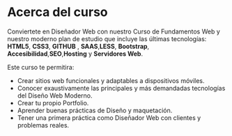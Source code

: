 # Acerca del curso

Conviertete en Diseñador Web con nuestro Curso de Fundamentos Web y nuestro moderno plan de estudio que incluye las últimas tecnologías: **HTML5**, **CSS3**, **GITHUB** , **SAAS**,**LESS**, **Bootstrap**, **Accesibilidad**,**SEO**,**Hosting** y **Servidores Web**.

Este curso te permitira:

* Crear sitios web funcionales y adaptables a dispositivos móviles.
* Conocer exaustivamente las principales y más demandadas tecnologías del Diseño Web Moderno.
* Crear tu propio Portfolio.
* Aprender buenas prácticas de Diseño y maquetación.
* Tener una primera práctica como Diseñador Web con clientes y problemas reales.
